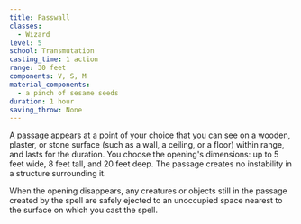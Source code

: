 ```yaml
---
title: Passwall
classes:
  - Wizard
level: 5
school: Transmutation
casting_time: 1 action
range: 30 feet
components: V, S, M
material_components:
  - a pinch of sesame seeds
duration: 1 hour
saving_throw: None
---
```


A passage appears at a point of your choice that you can see on a wooden, plaster, or stone surface (such as a wall, a ceiling, or a floor) within range, and lasts for the duration. You choose the opening's dimensions: up to 5 feet wide, 8 feet tall, and 20 feet deep. The passage creates no instability in a structure surrounding it.

When the opening disappears, any creatures or objects still in the passage created by the spell are safely ejected to an unoccupied space nearest to the surface on which you cast the spell.
